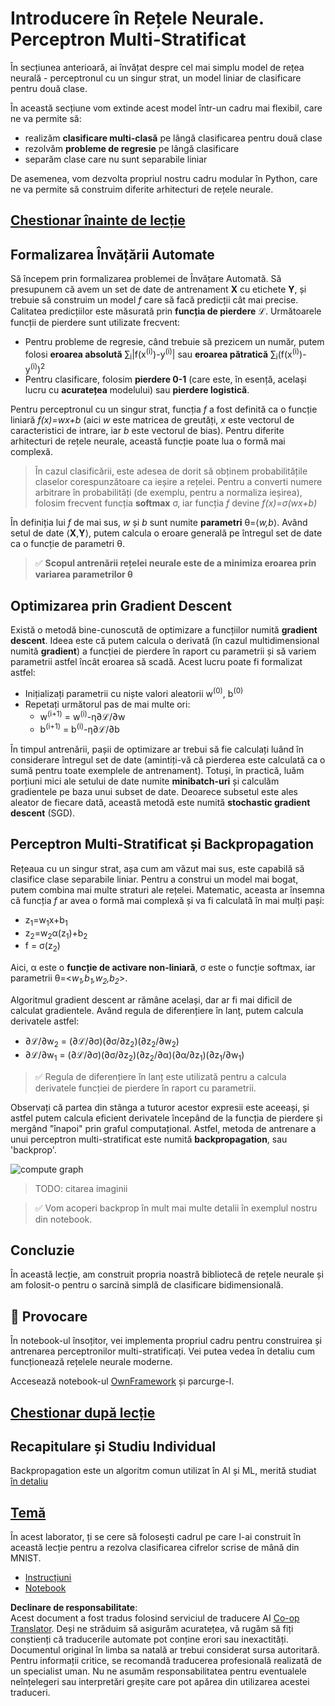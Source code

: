 <!--
CO_OP_TRANSLATOR_METADATA:
{
  "original_hash": "186bf7eeab776b36f557357ea56d4751",
  "translation_date": "2025-08-25T23:45:47+00:00",
  "source_file": "lessons/3-NeuralNetworks/04-OwnFramework/README.md",
  "language_code": "ro"
}
-->
# Introducere în Rețele Neurale. Perceptron Multi-Stratificat

În secțiunea anterioară, ai învățat despre cel mai simplu model de rețea neurală - perceptronul cu un singur strat, un model liniar de clasificare pentru două clase.

În această secțiune vom extinde acest model într-un cadru mai flexibil, care ne va permite să:

* realizăm **clasificare multi-clasă** pe lângă clasificarea pentru două clase
* rezolvăm **probleme de regresie** pe lângă clasificare
* separăm clase care nu sunt separabile liniar

De asemenea, vom dezvolta propriul nostru cadru modular în Python, care ne va permite să construim diferite arhitecturi de rețele neurale.

## [Chestionar înainte de lecție](https://ff-quizzes.netlify.app/en/ai/quiz/7)

## Formalizarea Învățării Automate

Să începem prin formalizarea problemei de Învățare Automată. Să presupunem că avem un set de date de antrenament **X** cu etichete **Y**, și trebuie să construim un model *f* care să facă predicții cât mai precise. Calitatea predicțiilor este măsurată prin **funcția de pierdere** ℒ. Următoarele funcții de pierdere sunt utilizate frecvent:

* Pentru probleme de regresie, când trebuie să prezicem un număr, putem folosi **eroarea absolută** ∑<sub>i</sub>|f(x<sup>(i)</sup>)-y<sup>(i)</sup>| sau **eroarea pătratică** ∑<sub>i</sub>(f(x<sup>(i)</sup>)-y<sup>(i)</sup>)<sup>2</sup>
* Pentru clasificare, folosim **pierdere 0-1** (care este, în esență, același lucru cu **acuratețea** modelului) sau **pierdere logistică**.

Pentru perceptronul cu un singur strat, funcția *f* a fost definită ca o funcție liniară *f(x)=wx+b* (aici *w* este matricea de greutăți, *x* este vectorul de caracteristici de intrare, iar *b* este vectorul de bias). Pentru diferite arhitecturi de rețele neurale, această funcție poate lua o formă mai complexă.

> În cazul clasificării, este adesea de dorit să obținem probabilitățile claselor corespunzătoare ca ieșire a rețelei. Pentru a converti numere arbitrare în probabilități (de exemplu, pentru a normaliza ieșirea), folosim frecvent funcția **softmax** σ, iar funcția *f* devine *f(x)=σ(wx+b)*

În definiția lui *f* de mai sus, *w* și *b* sunt numite **parametri** θ=⟨*w,b*⟩. Având setul de date ⟨**X**,**Y**⟩, putem calcula o eroare generală pe întregul set de date ca o funcție de parametri θ.

> ✅ **Scopul antrenării rețelei neurale este de a minimiza eroarea prin variarea parametrilor θ**

## Optimizarea prin Gradient Descent

Există o metodă bine-cunoscută de optimizare a funcțiilor numită **gradient descent**. Ideea este că putem calcula o derivată (în cazul multidimensional numită **gradient**) a funcției de pierdere în raport cu parametrii și să variem parametrii astfel încât eroarea să scadă. Acest lucru poate fi formalizat astfel:

* Inițializați parametrii cu niște valori aleatorii w<sup>(0)</sup>, b<sup>(0)</sup>
* Repetați următorul pas de mai multe ori:
    - w<sup>(i+1)</sup> = w<sup>(i)</sup>-η∂ℒ/∂w
    - b<sup>(i+1)</sup> = b<sup>(i)</sup>-η∂ℒ/∂b

În timpul antrenării, pașii de optimizare ar trebui să fie calculați luând în considerare întregul set de date (amintiți-vă că pierderea este calculată ca o sumă pentru toate exemplele de antrenament). Totuși, în practică, luăm porțiuni mici ale setului de date numite **minibatch-uri** și calculăm gradientele pe baza unui subset de date. Deoarece subsetul este ales aleator de fiecare dată, această metodă este numită **stochastic gradient descent** (SGD).

## Perceptron Multi-Stratificat și Backpropagation

Rețeaua cu un singur strat, așa cum am văzut mai sus, este capabilă să clasifice clase separabile liniar. Pentru a construi un model mai bogat, putem combina mai multe straturi ale rețelei. Matematic, aceasta ar însemna că funcția *f* ar avea o formă mai complexă și va fi calculată în mai mulți pași:
* z<sub>1</sub>=w<sub>1</sub>x+b<sub>1</sub>
* z<sub>2</sub>=w<sub>2</sub>α(z<sub>1</sub>)+b<sub>2</sub>
* f = σ(z<sub>2</sub>)

Aici, α este o **funcție de activare non-liniară**, σ este o funcție softmax, iar parametrii θ=<*w<sub>1</sub>,b<sub>1</sub>,w<sub>2</sub>,b<sub>2</sub>*>.

Algoritmul gradient descent ar rămâne același, dar ar fi mai dificil de calculat gradientele. Având regula de diferențiere în lanț, putem calcula derivatele astfel:

* ∂ℒ/∂w<sub>2</sub> = (∂ℒ/∂σ)(∂σ/∂z<sub>2</sub>)(∂z<sub>2</sub>/∂w<sub>2</sub>)
* ∂ℒ/∂w<sub>1</sub> = (∂ℒ/∂σ)(∂σ/∂z<sub>2</sub>)(∂z<sub>2</sub>/∂α)(∂α/∂z<sub>1</sub>)(∂z<sub>1</sub>/∂w<sub>1</sub>)

> ✅ Regula de diferențiere în lanț este utilizată pentru a calcula derivatele funcției de pierdere în raport cu parametrii.

Observați că partea din stânga a tuturor acestor expresii este aceeași, și astfel putem calcula eficient derivatele începând de la funcția de pierdere și mergând "înapoi" prin graful computațional. Astfel, metoda de antrenare a unui perceptron multi-stratificat este numită **backpropagation**, sau 'backprop'.

<img alt="compute graph" src="images/ComputeGraphGrad.png"/>

> TODO: citarea imaginii

> ✅ Vom acoperi backprop în mult mai multe detalii în exemplul nostru din notebook.  

## Concluzie

În această lecție, am construit propria noastră bibliotecă de rețele neurale și am folosit-o pentru o sarcină simplă de clasificare bidimensională.

## 🚀 Provocare

În notebook-ul însoțitor, vei implementa propriul cadru pentru construirea și antrenarea perceptronilor multi-stratificați. Vei putea vedea în detaliu cum funcționează rețelele neurale moderne.

Accesează notebook-ul [OwnFramework](../../../../../lessons/3-NeuralNetworks/04-OwnFramework/OwnFramework.ipynb) și parcurge-l.

## [Chestionar după lecție](https://ff-quizzes.netlify.app/en/ai/quiz/8)

## Recapitulare și Studiu Individual

Backpropagation este un algoritm comun utilizat în AI și ML, merită studiat [în detaliu](https://wikipedia.org/wiki/Backpropagation)

## [Temă](lab/README.md)

În acest laborator, ți se cere să folosești cadrul pe care l-ai construit în această lecție pentru a rezolva clasificarea cifrelor scrise de mână din MNIST.

* [Instrucțiuni](lab/README.md)
* [Notebook](../../../../../lessons/3-NeuralNetworks/04-OwnFramework/lab/MyFW_MNIST.ipynb)

**Declinare de responsabilitate**:  
Acest document a fost tradus folosind serviciul de traducere AI [Co-op Translator](https://github.com/Azure/co-op-translator). Deși ne străduim să asigurăm acuratețea, vă rugăm să fiți conștienți că traducerile automate pot conține erori sau inexactități. Documentul original în limba sa natală ar trebui considerat sursa autoritară. Pentru informații critice, se recomandă traducerea profesională realizată de un specialist uman. Nu ne asumăm responsabilitatea pentru eventualele neînțelegeri sau interpretări greșite care pot apărea din utilizarea acestei traduceri.